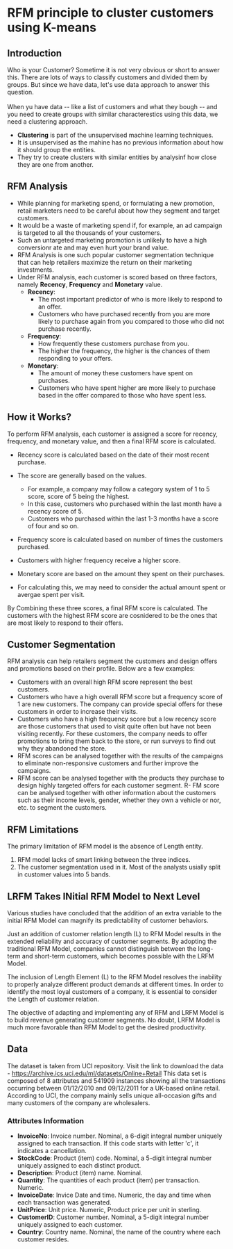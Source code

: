 # RFM principle to cluster customers using K-means

## Introduction

Who is your Customer? Sometime it is not very obvious or short to answer this. There are lots of ways to classify customers and divided them by groups. But since we have data, let's use data approach to answer this question.<br><br>
When yu have data -- like a list of customers and what they bough -- and you need to create groups with similar characterestics using this data, we need a clustering approach.<br>
- __Clustering__ is part of the unsupervised machine learning techniques.
- It is unsupervised as the mahine has no previous information about how it should group the entities.
- They try to create clusters with similar entities by analysinf how close they are one from another.

## RFM Analysis
- While planning for marketing spend, or formulating a new promotion, retail marketers need to be careful about how they segment and target customers. 
- It would be a waste of marketing spend if, for example, an ad campaign is targeted to all the thousands of your customers.
- Such an untargeted marketing promotion is unlikely to have a high conversionr ate and may even hurt your brand value.
- RFM Analysis is one such popular customer segmentation technique that can help retailers maximize the return on their marketing investments.<br>
- Under RFM analysis, each customer is scored based on three factors, namely __Recency__, __Frequency__ and __Monetary__ value.
  - __Recency__: 
    - The most important predictor of who is more likely to respond to an offer.
    - Customers who have purchased recently from you are more likely to purchase again from you compared to those who did not purchase recently.
  - __Frequency__:
    - How frequently these customers purchase from you.
    - The higher the frequency, the higher is the chances of them responding to your offers.
  - __Monetary__:
    - The amount of money these customers have spent on purchases.
    - Customers who have spent higher are more likely to purchase based in the offer compared to those who have spent less.
    

## How it Works?
To perform RFM analysis, each customer is assigned a score for recency, frequency, and monetary value, and then a final RFM score is calculated.

- Recency score is calculated based on the date of their most recent purchase. 
- The score are generally based on the values.
  - For example, a company may follow a category system of 1 to 5 score, score of 5 being the highest.
  - In this case, customers who purchased within the last month have a recency score of 5.
  - Customers who purchased within the last 1-3 months have a score of four and so on.
  
- Frequency score is calculated based on number of times the customers purchased.
- Customers with higher frequency receive a higher score.

- Monetary score are based on the amount they spent on their purchases.
- For calculating this, we may need to consider the actual amount spent or avergae spent per visit.

By Combining these three scores, a final RFM score is calculated. The customers with the highest RFM score are cosnidered to be the ones that are most likely to respond to their offers.

## Customer Segmentation
RFM analysis can help retailers segment the customers and design offers and promotions based on their profile. Below are a few examples:

- Customers with an overall high RFM score represent the best customers.
- Customers who have a high overall RFM score but a frequency score of 1 are new customers. The company can provide special offers for these customers in order to increase their visits.
- Customers who have a high frequency score but a low recency score are those customers that used to visit quite often but have not been visiting recently. For these customers, the company needs to offer promotions to bring them back to the store, or run surveys to find out why they abandoned the store.
- RFM scores can be analysed together with the results of the campaigns to eliminate non-responsive customers and further improve the campaigns.
- RFM score can be analysed together with the products they purchase to design highly targeted offers for each customer segment.
R- FM score can be analysed together with other information about the customers such as their income levels, gender, whether they own a vehicle or nor, etc. to segment the customers.

## RFM Limitations
The primary limitation of RFM model is the absence of Length entity. 
1. RFM model lacks of smart linking between the three indices.
2. The customer segmentation used in it. Most of the analysts usially split in customer values into 5 bands.

## LRFM Takes INitial RFM Model to Next Level
Various studies have concluded that the addition of an extra variable to the initial RFM Model can magnify its predictability of customer behaviors.

Just an addition of customer relation length (L) to RFM Model results in the extended reliability and accuracy of customer segments. By adopting the traditional RFM Model, companies cannot distinguish between the long-term and short-term customers, which becomes possible with the LRFM Model.

The inclusion of Length Element (L)  to the RFM Model resolves the inability to properly analyze different product demands at different times. In order to identify the most loyal customers of a company, it is essential to consider the Length of customer relation.

The objective of adapting and implementing any of RFM and LRFM Model is to build revenue generating customer segments. No doubt, LRFM Model is much more favorable than RFM Model to get the desired productivity.

## Data
The dataset is taken from UCI repository.
Visit the link to download the data - https://archive.ics.uci.edu/ml/datasets/Online+Retail
This data set is composed of 8 attributes and 541909 instances showing all the transactions occurring between 01/12/2010 and 09/12/2011 for a UK-based online retail. <br>According to UCI, the company mainly sells unique all-occasion gifts and many customers of the company are wholesalers.

### Attributes Information
- __InvoiceNo__: Invoice number. Nominal, a 6-digit integral number uniquely assigned to each transaction. If this code starts with letter 'c', it indicates a cancellation. 
- __StockCode__: Product (item) code. Nominal, a 5-digit integral number uniquely assigned to each distinct product. 
- __Description__: Product (item) name. Nominal. 
- __Quantity__: The quantities of each product (item) per transaction. Numeric.	
- __InvoiceDate__: Invice Date and time. Numeric, the day and time when each transaction was generated. 
- __UnitPrice__: Unit price. Numeric, Product price per unit in sterling. 
- __CustomerID__: Customer number. Nominal, a 5-digit integral number uniquely assigned to each customer. 
- __Country__: Country name. Nominal, the name of the country where each customer resides.



